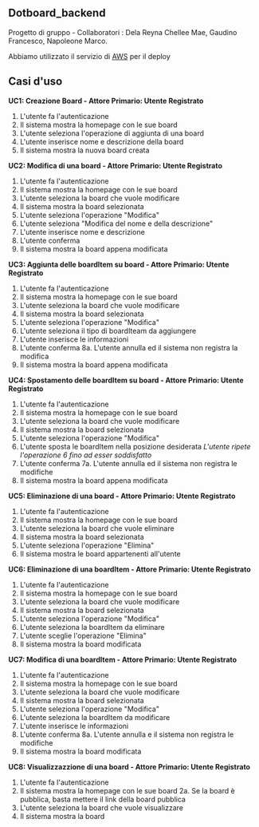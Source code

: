 Dotboard_backend
---
Progetto di gruppo - Collaboratori : Dela Reyna Chellee Mae, Gaudino Francesco, Napoleone Marco.

Abbiamo utilizzato il servizio di [AWS](https://docs.aws.amazon.com/ec2/index.html?nc2=h_ql_doc_ec2) per il deploy

Casi d'uso
---
**UC1: Creazione Board - Attore Primario: Utente Registrato**
1. L'utente fa l'autenticazione
2. Il sistema mostra la homepage con le sue board
3. L'utente seleziona l'operazione di aggiunta di una board
4. L'utente inserisce nome e descrizione della board
5. Il sistema mostra la nuova board creata

**UC2: Modifica di una board - Attore Primario: Utente Registrato**
1. L'utente fa l'autenticazione
2. Il sistema mostra la homepage con le sue board
3. L'utente seleziona la board che vuole modificare
4. Il sistema mostra la board selezionata
5. L'utente seleziona l'operazione "Modifica"
6. L'utente seleziona "Modifica del nome e della descrizione"
7. L'utente inserisce nome e descrizione
8. L'utente conferma
9. Il sistema mostra la board appena modificata

**UC3: Aggiunta delle boardItem su board - Attore Primario: Utente Registrato**
1. L'utente fa l'autenticazione
2. Il sistema mostra la homepage con le sue board
3. L'utente seleziona la board che vuole modificare
4. Il sistema mostra la board selezionata
5. L'utente seleziona l'operazione "Modifica"
6. L'utente seleziona il tipo di boardIteam da aggiungere
7. L'utente inserisce le informazioni
8. L'utente conferma
8a. L'utente annulla ed il sistema non registra la modifica
9. Il sistema mostra la board appena modificata

**UC4: Spostamento delle boardItem su board - Attore Primario: Utente Registrato**
1. L'utente fa l'autenticazione
2. Il sistema mostra la homepage con le sue board
3. L'utente seleziona la board che vuole modificare
4. Il sistema mostra la board selezionata
5. L'utente seleziona l'operazione "Modifica"
6. L'utente sposta le boardItem nella posizione desiderata
*L'utente ripete l'operazione 6 fino ad esser soddisfatto*
7. L'utente conferma
7a. L'utente annulla ed il sistema non registra le modifiche
8. Il sistema mostra la board appena modificata

**UC5: Eliminazione di una board - Attore Primario: Utente Registrato**
1. L'utente fa l'autenticazione
2. Il sistema mostra la homepage con le sue board
3. L'utente seleziona la board che vuole eliminare
4. Il sistema mostra la board selezionata
5. L'utente seleziona l'operazione "Elimina"
6. Il sistema mostra le board appartenenti all'utente

**UC6: Eliminazione di una boardItem - Attore Primario: Utente Registrato**
1. L'utente fa l'autenticazione
2. Il sistema mostra la homepage con le sue board
3. L'utente seleziona la board che vuole modificare
4. Il sistema mostra la board selezionata
5. L'utente seleziona l'operazione "Modifica"
6. L'utente seleziona la boardItem da eliminare
7. L'utente sceglie l'operazione "Elimina"
8. Il sistema mostra la board modificata

**UC7: Modifica di una boardItem - Attore Primario: Utente Registrato**
1. L'utente fa l'autenticazione
2. Il sistema mostra la homepage con le sue board
3. L'utente seleziona la board che vuole modificare
4. Il sistema mostra la board selezionata
5. L'utente seleziona l'operazione "Modifica"
6. L'utente seleziona la boardItem da modificare
7. L'utente inserisce le informazioni
8. L'utente conferma
8a. L'utente annulla e il sistema non registra le modifiche
9. Il sistema mostra la board modificata

**UC8: Visualizzazzione di una board - Attore Primario: Utente Registrato**
1. L'utente fa l'autenticazione
2. Il sistema mostra la homepage con le sue board
2a. Se la board è pubblica, basta mettere il link della board pubblica
3. L'utente seleziona la board che vuole visualizzare
4. Il sistema mostra la board

